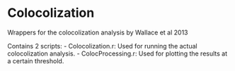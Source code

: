 # Colocolization
Wrappers for the colocolization analysis by Wallace et al 2013

Contains 2 scripts:
    - Colocolization.r: Used for running the actual colocolization analysis.
    - ColocProcessing.r: Used for plotting the results at a certain threshold.